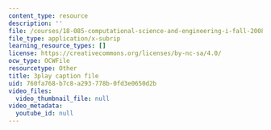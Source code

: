 ```yaml
---
content_type: resource
description: ''
file: /courses/18-085-computational-science-and-engineering-i-fall-2008/760fa768b7c8a293778b0fd3e0650d2b_h5KiY9lvHc4.srt
file_type: application/x-subrip
learning_resource_types: []
license: https://creativecommons.org/licenses/by-nc-sa/4.0/
ocw_type: OCWFile
resourcetype: Other
title: 3play caption file
uid: 760fa768-b7c8-a293-778b-0fd3e0650d2b
video_files:
  video_thumbnail_file: null
video_metadata:
  youtube_id: null
---
```


